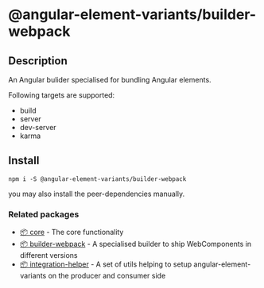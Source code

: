 # @angular-element-variants/builder-webpack

## Description
An Angular bulider specialised for bundling Angular elements.

Following targets are supported:
- build
- server
- dev-server
- karma

## Install

`npm i -S @angular-element-variants/builder-webpack`  

you may also install the peer-dependencies manually.


### Related packages
- [📦 core](https://www.npmjs.com/package/@angular-element-variants/core) - The core functionality
- [📦 builder-webpack](https://www.npmjs.com/package/@angular-element-variants/builder-webpack) - A specialised builder to ship WebComponents in different versions
- [📦 integration-helper](https://www.npmjs.com/package/@angular-element-variants/integration-helper) - A set of utils helping to setup angular-element-variants on the producer and consumer side
